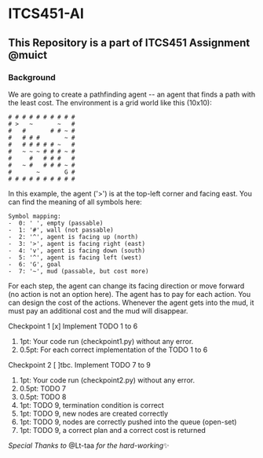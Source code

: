 # ITCS451-AI
## This Repository is a part of ITCS451 Assignment @muict
 
### Background
We are going to create a pathfinding agent -- an agent that finds a path with the least cost. The environment is a grid world like this (10x10):

```
# # # # # # # # # #
# >   ~       ~   #
#   #       # # ~ #
#   # # #       ~ #
#   # # # # # ~   #
#   ~ ~ ~ # # # ~ #
#     #   # # #   #
#   ~ #   # # # ~ #
#       ~       G #
# # # # # # # # # #
```

In this example, the agent ('>') is at the top-left corner and facing east. You can find the meaning of all symbols here:

    Symbol mapping:
    -  0: ' ', empty (passable)
    -  1: '#', wall (not passable)
    -  2: '^', agent is facing up (north)
    -  3: '>', agent is facing right (east)
    -  4: 'v', agent is facing down (south)
    -  5: '^', agent is facing left (west)
    -  6: 'G', goal
    -  7: '~', mud (passable, but cost more)
For each step, the agent can change its facing direction or move forward (no action is not an option here). The agent has to pay for each action. You can design the cost of the actions. Whenever the agent gets into the mud, it must pay an additional cost and the mud will disappear.

Checkpoint 1 [x]
Implement TODO 1 to 6

  1. 1pt: Your code run (checkpoint1.py) without any error.
  2. 0.5pt: For each correct implementation of the TODO 1 to 6

Checkpoint 2 [ ]tbc.
Implement TODO 7 to 9

  1. 1pt: Your code run (checkpoint2.py) without any error.
  2. 0.5pt: TODO 7
  3. 0.5pt: TODO 8
  4. 1pt: TODO 9, termination condition is correct
  5. 1pt: TODO 9, new nodes are created correctly
  6. 1pt: TODO 9, nodes are correctly pushed into the queue (open-set)
  7. 1pt: TODO 9, a correct plan and a correct cost is returned

*Special Thanks to* @Lt-taa *for the hard-working*✨
